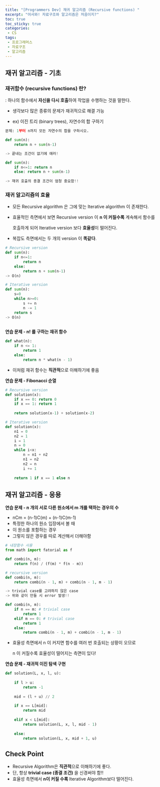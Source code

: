 ```yaml
---
title: "[Programmers Dev] 재귀 알고리즘 (Recursive functions) "
excerpt: "어서와! 자료구조와 알고리즘은 처음이지?"
toc: true
toc_sticky: true
categories:
 - CS
tags:
 - 프로그래머스
 - 자료구조
 - 알고리즘
---
```


## 재귀 알고리즘 - 기초

### 재귀함수 (recursive functions) 란?

: 하나의 함수에서 **자신을 다시 호출**하여 작업을 수행하는 것을 말한다.

- 생각보다 많은 종류의 문제가 재귀적으로 해결 가능

- ex) 이진 트리 (binary trees), 자연수의 합 구하기

```python
문제: 1부터 n까지 모든 자연수의 합을 구하시오.

def sum(n):
	return n + sum(n-1)

-> 끝내는 조건이 없기에 에러!

def sum(n):
	if n<=1: return n
	else: return n + sum(n-1)
    
-> 재귀 호출의 종결 조건이 엄청 중요함!!
```



### 재귀 알고리즘의 효율

- 모든 Recursive algorithm 은 그에 맞는 Iterative algorithm 이 존재한다.

- 효율적인 측면에서 보면 Recursive version 이 **n 이 커질수록** 계속해서 함수를

  호출하게 되어 Iterative version 보다 **효율성**이 떨어진다.

- 복잡도 측면에서는 두 개의 version 이 **똑같다**.



```python
# Recursive version
def sum(n):
	if n<=1:
		return n
	else:
		return n + sum(n-1)
-> O(n)

# Iterative version
def sum(n):
	s=0
	while n>=0:
		s += n
		n -= 1
	return s
-> O(n)



```



**연습 문제 - n! 를 구하는 재귀 함수**

```python
def what(n):
    if n <= 1:
        return 1
    else:
        return n * what(n - 1)
```

- 이처럼 재귀 함수는 **직관적**으로 이해하기에 좋음





**연습 문제 - Fibonacci 순열**

```python
# Recursive version
def solution(x):
    if x == 0: return 0
    if x == 1: return 1
    
    return solution(x-1) + solution(x-2)

# Iterative version
def solution(x):
    n1 = 0
    n2 = 1
    i = 1
    n = 0 
    while i<x:
        n = n1 + n2
        n1 = n2
        n2 = n
        i += 1  
        
    return 1 if x == 1 else n
```



## 재귀 알고리즘 - 응용

**연습 문제 - n 개의 서로 다른 원소에서 m 개를 택하는 경우의 수**

- nCm = (n-1)C(m) + (n-1)C(m-1)
- 특정한 하나의 원소 입장에서 볼 때
- 이 원소를 포함하는 경우
- 그렇지 않은 경우를 따로 계산해서 더해야함

```python
# 내장함수 사용
from math import fatorial as f

def combi(n, m):
    return f(n) / (f(m) * f(n - m))

# recursive version
def combi(n, m):
    return combi(n - 1, m) + combi(n - 1, m - 1)

-> trivial case를 고려하지 않은 case
-> 위와 같이 만들 시 error 발생!!

def combi(n, m):
    if n == m: # trivial case
        return 1
    elif m == 0: # trivial case
        return 1
    else:
        return combi(n - 1, m) + combi(n - 1, m - 1)
```

- 효율성 측면에서 n 이 커지면 함수를 여러 번 호출되는 상황이 오므로

  n 이 커질수록 효율성이 떨어지는 측면이 있다!



**연습 문제 - 재귀적 이진 탐색 구현**

```python
def solution(L, x, l, u):
    
    if l > u:
        return -1
    
    mid = (l + u) // 2
    
    if x == L[mid]:
        return mid
    
    elif x < L[mid]:
        return solution(L, x, l, mid - 1)
    
    else:
        return solution(L, x, mid + 1, u)
```



## Check Point

- Recursive Algorithm은 **직관적**으로 이해하기에 좋다.
- 단, 항상 **trivial case (종결 조건)** 을 신경써야 함!! 
-  효율성 측면에서 **n이 커질 수록** Iterative Algorithm보다 떨어진다.